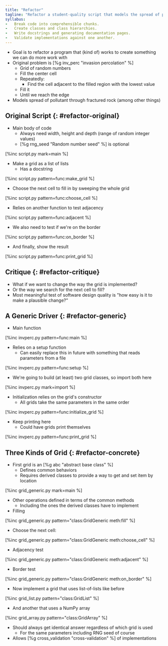 ```yaml
---
title: "Refactor"
tagline: "Refactor a student-quality script that models the spread of pollution."
syllabus:
-   Break code into comprehensible chunks.
-   Create classes and class hierarchies.
-   Write docstrings and generating documentation pages.
-   Validate implementations against one another.
---
```


-   Goal is to refactor a program that (kind of) works
    to create something we can do more work with
-   Original problem is [%g inv_perc "invasion percolation" %]
    -   Grid of random numbers
    -   Fill the center cell
    -   Repeatedly:
        -   Find the cell adjacent to the filled region with the lowest value
	-   Fill it
    -   Until we reach the edge
-   Models spread of pollutant through fractured rock (among other things)

## Original Script {: #refactor-original}

-   Main body of code
    -   Always need width, height and depth (range of random integer values)
    -   [%g rng_seed "Random number seed" %] is optional

[%inc script.py mark=main %]

-   Make a grid as a list of lists
    -   Has a docstring

[%inc script.py pattern=func:make_grid %]

-   Choose the next cell to fill in by sweeping the whole grid

[%inc script.py pattern=func:choose_cell %]

-   Relies on another function to test adjacency

[%inc script.py pattern=func:adjacent %]

-   We also need to test if we're on the border

[%inc script.py pattern=func:on_border %]

-   And finally, show the result

[%inc script.py pattern=func:print_grid %]

## Critique {: #refactor-critique}

-   What if we want to change the way the grid is implemented?
-   Or the way we search for the next cell to fill?
-   Most meaningful test of software design quality is "how easy is it to make a plausible change?"

## A Generic Driver {: #refactor-generic}

-   Main function

[%inc invperc.py pattern=func:main %]

-   Relies on a setup function
    -  Can easily replace this in future with something that reads parameters from a file

[%inc invperc.py pattern=func:setup %]

-   We're going to build (at least) two grid classes, so import both here

[%inc invperc.py mark=import %]

-   Initialization relies on the grid's constructor
    -   All grids take the same parameters in the same order

[%inc invperc.py pattern=func:initialize_grid %]

-   Keep printing here
    -   Could have grids print themselves

[%inc invperc.py pattern=func:print_grid %]

## Three Kinds of Grid {: #refactor-concrete}

-   First grid is an [%g abc "abstract base class" %]
    -   Defines common behaviors
    -   Requires derived classes to provide a way to get and set item by location

[%inc grid_generic.py mark=main %]

-   Other operations defined in terms of the common methods
    -   Including the ones the derived classes have to implement
-   Filling

[%inc grid_generic.py pattern="class:GridGeneric meth:fill" %]

-   Choose the next cell:

[%inc grid_generic.py pattern="class:GridGeneric meth:choose_cell" %]

-   Adjacency test

[%inc grid_generic.py pattern="class:GridGeneric meth:adjacent" %]

-   Border test

[%inc grid_generic.py pattern="class:GridGeneric meth:on_border" %]

-   Now implement a grid that uses list-of-lists like before

[%inc grid_list.py pattern="class:GridList" %]

-   And another that uses a NumPy array

[%inc grid_array.py pattern="class:GridArray" %]

-   Should always get identical answer regardless of which grid is used
    -   For the same parameters including RNG seed of course
-   Allows [%g cross_validation "cross-validation" %] of implementations
